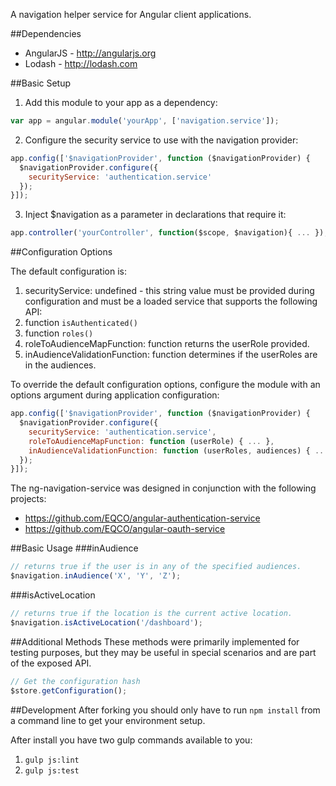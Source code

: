 A navigation helper service for Angular client applications.

##Dependencies

* AngularJS - http://angularjs.org
* Lodash - http://lodash.com

##Basic Setup

1. Add this module to your app as a dependency:
```JAVASCRIPT
var app = angular.module('yourApp', ['navigation.service']);
```
2. Configure the security service to use with the navigation provider:
```JAVASCRIPT
app.config(['$navigationProvider', function ($navigationProvider) {
  $navigationProvider.configure({
    securityService: 'authentication.service'
  });
}]);
```
3. Inject $navigation as a parameter in declarations that require it:
```JAVASCRIPT
app.controller('yourController', function($scope, $navigation){ ... });
```

##Configuration Options

The default configuration is:

1. securityService: undefined - this string value must be provided during configuration and must be a loaded service that supports the following API:
  1. function ```isAuthenticated()```
  2. function ```roles()```
2. roleToAudienceMapFunction: function returns the userRole provided.
3. inAudienceValidationFunction: function determines if the userRoles are in the audiences.

To override the default configuration options, configure the module with an options argument during application configuration:
```JAVASCRIPT
app.config(['$navigationProvider', function ($navigationProvider) {
  $navigationProvider.configure({
    securityService: 'authentication.service',
    roleToAudienceMapFunction: function (userRole) { ... },
    inAudienceValidationFunction: function (userRoles, audiences) { ... }
  });
}]);
```

The ng-navigation-service was designed in conjunction with the following projects:

* https://github.com/EQCO/angular-authentication-service
* https://github.com/EQCO/angular-oauth-service

##Basic Usage
###inAudience
```JAVASCRIPT
// returns true if the user is in any of the specified audiences.
$navigation.inAudience('X', 'Y', 'Z');
```

###isActiveLocation
```JAVASCRIPT
// returns true if the location is the current active location.
$navigation.isActiveLocation('/dashboard');
```

##Additional Methods
These methods were primarily implemented for testing purposes, but they may be useful in special scenarios and are part of the exposed API.

```JAVASCRIPT
// Get the configuration hash
$store.getConfiguration();
```

##Development
After forking you should only have to run ```npm install``` from a command line to get your environment setup.

After install you have two gulp commands available to you:

1. ```gulp js:lint```
2. ```gulp js:test```